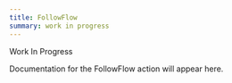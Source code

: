 ```yaml
---
title: FollowFlow
summary: work in progress
---
```


Work In Progress

Documentation for the FollowFlow action will appear here.